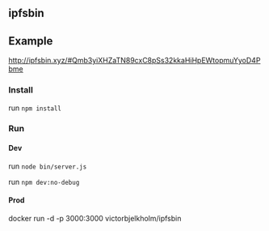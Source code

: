 ## ipfsbin

## Example

http://ipfsbin.xyz/#Qmb3yiXHZaTN89cxC8pSs32kkaHiHpEWtopmuYyoD4Pbme

### Install

run `npm install`

### Run

#### Dev

run `node bin/server.js`

run `npm dev:no-debug`

#### Prod

docker run -d -p 3000:3000 victorbjelkholm/ipfsbin
